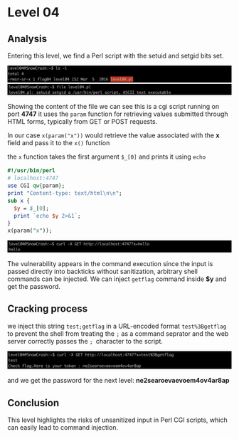 # Level 04


## Analysis
Entering this level, we find a Perl script with the setuid and setgid bits set.

![alt text](/level04/resources/images/image.png)
![](/level04/resources/images/image-2.png)

Showing the content of the file we can see this is a cgi script running on port **4747**
it uses the `param` function for retrieving values submitted through HTML forms, typically from GET or POST requests.

In our case `x(param("x"))` would retrieve the value associated with the **x** field and pass it to the `x()` function

the `x` function takes the first argument `$_[0]` and prints it using `echo`

```perl
#!/usr/bin/perl
# localhost:4747
use CGI qw{param};
print "Content-type: text/html\n\n";
sub x {
  $y = $_[0];
  print `echo $y 2>&1`;
}
x(param("x"));
```

![alt text](/level04/resources/images/image-3.png)


The vulnerability appears in the command execution since the input is passed directly into backticks without sanitization, arbitrary shell commands can be injected. We can inject `getflag` command inside **$y** and get the password.

## Cracking process

we inject this string `test;getflag` in a URL-encoded format `test%3Bgetflag` to prevent the shell from treating the `;` as a command seprator and the web server correctly passes the `; `character to the script.

![alt text](/level04/resources/images/image-7.png)


and we get the password for the next level: **ne2searoevaevoem4ov4ar8ap**

## Conclusion
This level highlights the risks of unsanitized input in Perl CGI scripts, which can easily lead to command injection.
